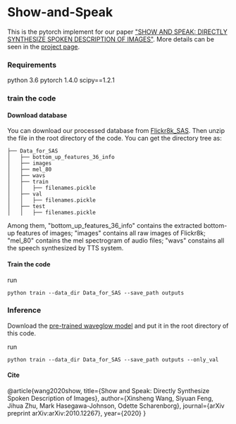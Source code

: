 # Show-and-Speak
This is the pytorch implement for our paper ["SHOW AND SPEAK: DIRECTLY SYNTHESIZE SPOKEN DESCRIPTION OF IMAGES"](https://arxiv.org/abs/2010.12267). More details can be seen in the [project page](https://xinshengwang.github.io/projects/SAS/).

### Requirements
python 3.6
pytorch 1.4.0
scipy==1.2.1

### train the code
#### Download database

You can download our processed database from [Flickr8k_SAS](https://zenodo.org/record/4126934/files/Flickr8k_SAS.tar.gz?download=1). Then unzip the file in the root directory of the code. You can get the directory tree as:

```
├── Data_for_SAS
│   ├── bottom_up_features_36_info
│   ├── images
│   ├── mel_80
│   ├── wavs
│   ├── train
│   │   ├── filenames.pickle
│   ├── val
│   │   ├── filenames.pickle
│   ├── test
│   │   ├── filenames.pickle
```
Among them, "bottom_up_features_36_info" contains the extracted bottom-up features of images; "images" contains all raw images of Flickr8k; "mel_80" contains the mel spectrogram of audio files; "wavs" constains all the speech synthesized by TTS system.

#### Train the code 

run
```
python train --data_dir Data_for_SAS --save_path outputs 
```

### Inference 
Download the [pre-trained waveglow model](https://drive.google.com/file/d/1DDxqWr7m44e7BXeu5w84zwYNkcnYaNQ-/view?usp=sharing) and put it in the root directory of this code.

run 
```
python train --data_dir Data_for_SAS --save_path outputs --only_val
```

#### Cite
@article{wang2020show,
  title={Show and Speak: Directly Synthesize Spoken Description of Images},
  author={Xinsheng Wang, Siyuan Feng, Jihua Zhu, Mark Hasegawa-Johnson, Odette Scharenborg},
  journal={arXiv preprint arXiv:arXiv:2010.12267},
  year={2020}
}